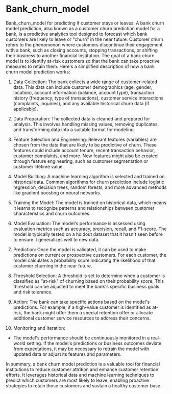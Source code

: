 # Bank_churn_model
Bank_churn_model for predicting if customer stays or leaves.
A bank churn model prediction, also known as a customer churn prediction model for a bank, is a predictive analytics tool designed to forecast which bank customers are likely to leave or "churn" in the near future. Customer churn refers to the phenomenon where customers discontinue their engagement with a bank, such as closing accounts, stopping transactions, or shifting their business to another financial institution. The goal of a bank churn model is to identify at-risk customers so that the bank can take proactive measures to retain them. Here's a simplified description of how a bank churn model prediction works:

1. Data Collection:
The bank collects a wide range of customer-related data. This data can include customer demographics (age, gender, location), account information (balance, account type), transaction history (frequency, type of transactions), customer service interactions (complaints, inquiries), and any available historical churn data (if applicable).

2. Data Preparation:
The collected data is cleaned and prepared for analysis. This involves handling missing values, removing duplicates, and transforming data into a suitable format for modeling.


3. Feature Selection and Engineering:
Relevant features (variables) are chosen from the data that are likely to be predictive of churn. These features could include account tenure, recent transaction behavior, customer complaints, and more. New features might also be created through feature engineering, such as customer segmentation or customer lifetime value.

4. Model Building:
A machine learning algorithm is selected and trained on historical data. Common algorithms for churn prediction include logistic regression, decision trees, random forests, and more advanced methods like gradient boosting or neural networks.

5. Training the Model:
The model is trained on historical data, which means it learns to recognize patterns and relationships between customer characteristics and churn outcomes.

6. Model Evaluation:
The model's performance is assessed using evaluation metrics such as accuracy, precision, recall, and F1-score. The model is typically tested on a holdout dataset that it hasn't seen before to ensure it generalizes well to new data.

7. Prediction:
Once the model is validated, it can be used to make predictions on current or prospective customers. For each customer, the model calculates a probability score indicating the likelihood of that customer churning in the near future.

8. Threshold Selection:
A threshold is set to determine when a customer is classified as "at-risk" of churning based on their probability score. This threshold can be adjusted to meet the bank's specific business goals and risk tolerance.

9. Action:
The bank can take specific actions based on the model's predictions. For example, if a high-value customer is identified as at-risk, the bank might offer them a special retention offer or allocate additional customer service resources to address their concerns.

10. Monitoring and Iteration:
- The model's performance should be continuously monitored in a real-world setting. If the model's predictions or business outcomes deviate from expectations, it may be necessary to retrain the model with updated data or adjust its features and parameters.

In summary, a bank churn model prediction is a valuable tool for financial institutions to reduce customer attrition and enhance customer retention efforts. It leverages historical data and machine learning techniques to predict which customers are most likely to leave, enabling proactive strategies to retain those customers and sustain a healthy customer base.
